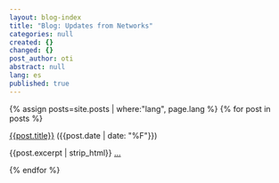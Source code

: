 ```yaml
---
layout: blog-index
title: "Blog: Updates from Networks"
categories: null
created: {}
changed: {}
post_author: oti
abstract: null
lang: es
published: true
---
```


{% assign posts=site.posts | where:"lang", page.lang %}
{% for post in posts %}
<div class="section">
<a href="{{site.baseurl}}{{post.url}}">{{post.title}}</a> ({{post.date | date: "%F"}})
<p>{{post.excerpt | strip_html}} <a href="{{site.baseurl}}{{post.url}}">...</a></p>
</div>
{% endfor %}
